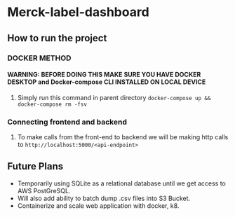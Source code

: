 # Merck-label-dashboard


## How to run the project

### DOCKER METHOD
#### WARNING: BEFORE DOING THIS MAKE SURE YOU HAVE DOCKER DESKTOP and Docker-compose CLI INSTALLED ON LOCAL DEVICE
1. Simply run this command in parent directory `docker-compose up && docker-compose rm -fsv`

### Connecting frontend and backend
1. To make calls from the front-end to backend we will be making http calls to  `http://localhost:5000/<api-endpoint>`

## Future Plans
- Temporarily using SQLite as a relational database until we get access to AWS PostGreSQL.
- Will also add ability to batch dump .csv files into S3 Bucket.
- Containerize and scale web application with docker, k8.


